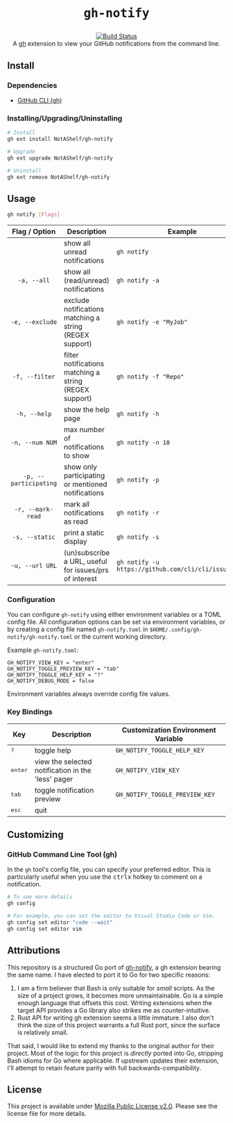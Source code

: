 <!-- markdownlint-disable MD013 MD033-->
<h1 id="header" align="center">
    <pre>gh-notify</pre>
</h1>

<div align="center">
    <a alt="CI" href="https://github.com/NotAShelf/gh-notify/actions">
        <img
          src="https://github.com/NotAShelf/gh-notify/actions/workflows/build.yml/badge.svg"
          alt="Build Status"
        />
    </a>
</div>

<div align="center">
  A <a alt="gh-url" href="https://github.com/cli/cli">gh</a>
  extension to view your GitHub notifications from the command line.
</div>

## Install

### Dependencies

[GitHub CLI (gh)]: https://github.com/cli/cli#installation

- [GitHub CLI (gh)]

### Installing/Upgrading/Uninstalling

```sh
# Install
gh ext install NotAShelf/gh-notify

# Upgrade
gh ext upgrade NotAShelf/gh-notify

# Uninstall
gh ext remove NotAShelf/gh-notify
```

## Usage

```sh
gh notify [Flags]
```

|     Flag / Option     | Description                                             | Example                                              |
| :-------------------: | ------------------------------------------------------- | ---------------------------------------------------- |
|        <none>         | show all unread notifications                           | `gh notify`                                          |
|      `-a, --all`      | show all (read/unread) notifications                    | `gh notify -a`                                       |
|    `-e, --exclude`    | exclude notifications matching a string (REGEX support) | `gh notify -e "MyJob"`                               |
|    `-f, --filter`     | filter notifications matching a string (REGEX support)  | `gh notify -f "Repo"`                                |
|     `-h, --help`      | show the help page                                      | `gh notify -h`                                       |
|    `-n, --num NUM`    | max number of notifications to show                     | `gh notify -n 10`                                    |
| `-p, --participating` | show only participating or mentioned notifications      | `gh notify -p`                                       |
|   `-r, --mark-read`   | mark all notifications as read                          | `gh notify -r`                                       |
|    `-s, --static`     | print a static display                                  | `gh notify -s`                                       |
|    `-u, --url URL`    | (un)subscribe a URL, useful for issues/prs of interest  | `gh notify -u https://github.com/cli/cli/issues/659` |

### Configuration

You can configure `gh-notify` using either environment variables or a TOML
config file. All configuration options can be set via environment variables, or
by creating a config file named `gh-notify.toml` in
`$HOME/.config/gh-notify/gh-notify.toml` or the current working directory.

Example `gh-notify.toml`:

```kdl
GH_NOTIFY_VIEW_KEY = "enter"
GH_NOTIFY_TOGGLE_PREVIEW_KEY = "tab"
GH_NOTIFY_TOGGLE_HELP_KEY = "?"
GH_NOTIFY_DEBUG_MODE = false
```

Environment variables always override config file values.

### Key Bindings

| Key              | Description                                        | Customization Environment Variable |
| ---------------- | -------------------------------------------------- | ---------------------------------- |
| <kbd>?</kbd>     | toggle help                                        | `GH_NOTIFY_TOGGLE_HELP_KEY`        |
| <kbd>enter</kbd> | view the selected notification in the 'less' pager | `GH_NOTIFY_VIEW_KEY`               |
| <kbd>tab</kbd>   | toggle notification preview                        | `GH_NOTIFY_TOGGLE_PREVIEW_KEY`     |
| <kbd>esc</kbd>   | quit                                               |                                    |

## Customizing

### GitHub Command Line Tool (gh)

In the `gh` tool's config file, you can specify your preferred editor. This is
particularly useful when you use the <kbd>ctrl</kbd><kbd>x</kbd> hotkey to
comment on a notification.

```sh
# To see more details
gh config

# For example, you can set the editor to Visual Studio Code or Vim.
gh config set editor "code --wait"
gh config set editor vim
```

## Attributions

[gh-notify]: https://github.com/meiji163/gh-notify

This repository is a structured Go port of [gh-notify], a gh extension bearing
the same name. I have elected to port it to Go for two specific reasons:

1. I am a firm believer that Bash is only suitable for _small_ scripts. As the
   size of a project grows, it becomes more unmaintainable. Go is a simple
   enough language that offsets this cost. Writing extensions when the target
   API provides a Go library also strikes me as counter-intuitive.
2. Rust API for writing gh extension seems a little immature. I also don't think
   the size of this project warrants a full Rust port, since the surface is
   relatively small.

That said, I would like to extend my thanks to the original author for their
project. Most of the logic for this project is _directly_ ported into Go,
stripping Bash idioms for Go where applicable. If upstream updates their
extension, I'll attempt to retain feature parity with full
backwards-compatibility.

## License

This project is available under [Mozilla Public License v2.0](LICENSE). Please
see the license file for more details.
